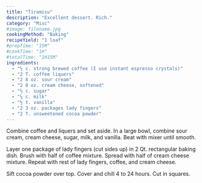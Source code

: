 ```yaml
---
title: "Tiramisu"
description: "Excellent dessert. Rich."
category: "Misc"
#image: filename.jpg
cookingMethod: "Baking"
recipeYield: "1 loaf"
#prepTime: "15M"
#cookTime: "1H"
#totalTime: "1H15M"
ingredients:
  - "½ c. strong brewed coffee (I use instant espresso crystals)"
  - "2 T. coffee liquers"
  - "2 8 oz. sour cream"
  - "2 8 oz. cream cheese, softened"
  - "⅔ c. sugar"
  - "¼ c. milk"
  - "½ t. vanilla"
  - "2 3 oz. packages lady fingers"
  - "2 T. unsweetened cocoa powder"
---
```


Combine coffee and liquers and set aside.
In a large bowl, combine sour cream, cream cheese, sugar, milk, and vanilla. Beat with mixer until smooth.

Layer one package of lady fingers (cut sides up) in 2 Qt. rectangular baking dish.
Brush with half of coffee mixture. Spread with half of cream cheese mixture.
Repeat with rest of lady fingers, coffee, and cream cheese.

Sift cocoa powder over top.
Cover and chill 4 to 24 hours. Cut in squares.
